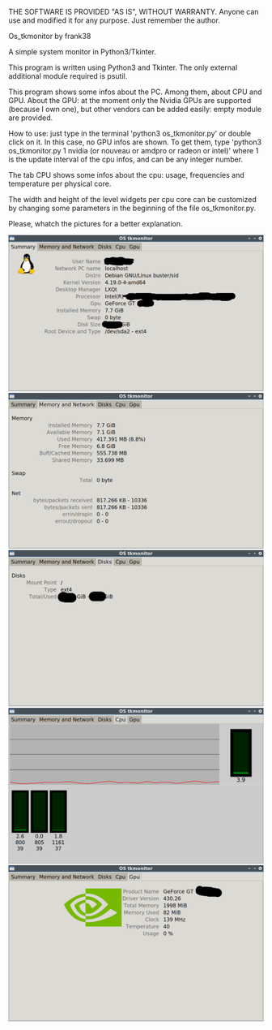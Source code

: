 THE SOFTWARE IS PROVIDED "AS IS", WITHOUT WARRANTY. Anyone can use and modified it for any purpose. Just remember the author.

Os_tkmonitor
by frank38

A simple system monitor in Python3/Tkinter.

This program is written using Python3 and Tkinter. The only external additional module required is psutil.

This program shows some infos about the PC. Among them, about CPU and GPU. About the GPU: at the moment only the Nvidia GPUs are supported (because I own one), but other vendors can be added easily: empty module are provided.

How to use: just type in the terminal 'python3 os_tkmonitor.py' or double click on it.
In this case, no GPU infos are shown. To get them, type 'python3 os_tkmonitor.py 1 nvidia (or nouveau or amdpro or radeon or intel)' where 1 is the update interval of the cpu infos, and can be any integer number.

The tab CPU shows some infos about the cpu: usage, frequencies and temperature per physical core.

The width and height of the level widgets per cpu core can be customized by changing some parameters in the beginning of the file os_tkmonitor.py.

Please, whatch the pictures for a better explanation.

![My image](https://github.com/frank038/os_tkmonitor/blob/master/tab1a.png)
![My image](https://github.com/frank038/os_tkmonitor/blob/master/tab2.png)
![My image](https://github.com/frank038/os_tkmonitor/blob/master/tab3a.png)
![My image](https://github.com/frank038/os_tkmonitor/blob/master/tab4a.png)
![My image](https://github.com/frank038/os_tkmonitor/blob/master/tab5a.png)
